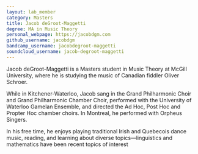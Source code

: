 ```yaml
---
layout: lab_member
category: Masters
title: Jacob deGroot-Maggetti
degree: MA in Music Theory
personal_webpage: https://jacobdgm.com
github_username: jacobdgm
bandcamp_username: jacobdegroot-maggetti
soundcloud_username: jacob-degroot-maggetti
---
```


Jacob deGroot-Maggetti is a Masters student in Music Theory at McGill University, where he is studying the music of Canadian fiddler Oliver Schroer.

While in Kitchener-Waterloo, Jacob sang in the Grand Philharmonic Choir and Grand Philharmonic Chamber Choir, performed with the University of Waterloo Gamelan Ensemble, and directed the Ad Hoc, Post Hoc and Propter Hoc chamber choirs. In Montreal, he performed with Orpheus Singers.

In his free time, he enjoys playing traditional Irish and Quebecois dance music, reading, and learning about diverse topics—linguistics and mathematics have been recent topics of interest

